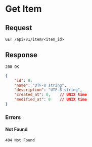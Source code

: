 # Get Item

## Request

```text
GET /api/v1/item/<item_id>
```

## Response

```text
200 OK
```

```json
{
    "id": 0,
    "name": "UTF-8 string",
    "description": "UTF-8 string",
    "created_at": 0,    // UNIX time
    "modified_at": 0    // UNIX time
}
```

### Errors

#### Not Found

```text
404 Not Found
```
